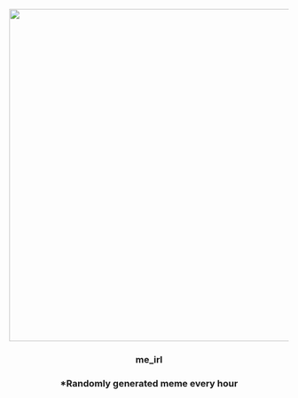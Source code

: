 <p align="center">
        <img src="https://i.redd.it/ydpcagrggpv81.jpg" width="600" height="600">
        </p>
        <h3 align="center">me_irl</h3>
        <h3 align="center">*Randomly generated meme every hour</h3>
    